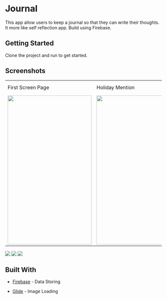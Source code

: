 # Journal
 This app allow users to keep a journal so that they can write their thoughts. It more
like self reflection app. Build using Firebase.

## Getting Started

Clone the project and run to get started.

## Screenshots

<table>
  <tr>
    <td>First Screen Page</td>
     <td>Holiday Mention</td>
     <td>Present day in purple and selected day in pink</td>
  </tr>
  <tr>
    <td><img src="https://user-images.githubusercontent.com/71267021/109410036-5d896f80-79bd-11eb-8f8d-f611ce618a17.png" width=270 height=480></td>
    <td><img src="https://user-images.githubusercontent.com/71267021/109410304-890d5980-79bf-11eb-97f1-39833e65e333.jpg" width=270 height=480></td>
    <td><img src="https://user-images.githubusercontent.com/71267021/109410348-e7d2d300-79bf-11eb-94d3-1b8bace98145.jpg" width=270 height=480></td>
  </tr>
 </table>



![](https://user-images.githubusercontent.com/71267021/109410036-5d896f80-79bd-11eb-8f8d-f611ce618a17.png)
![](https://user-images.githubusercontent.com/71267021/109410304-890d5980-79bf-11eb-97f1-39833e65e333.jpg)
![](https://user-images.githubusercontent.com/71267021/109410348-e7d2d300-79bf-11eb-94d3-1b8bace98145.jpg)







## Built With
* [Firebase](https://firebase.google.com/?gclid=CjwKCAjwgOGCBhAlEiwA7FUXkiys8GjF8LlpDkjYEPLy_2I0Y3h9hPSldCpJM-UEzz8LLahB4G9RyxoCi_kQAvD_BwE&gclsrc=aw.ds) - Data Storing 

* [Glide](https://github.com/bumptech/glide) - Image Loading






